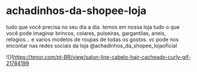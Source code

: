 # achadinhos-da-shopee-loja
tudo que você precisa no seu dia a dia.
temos em nossa loja tudo o que você pode imaginar
brincos, colares, pulseiras, gargantilas, aneis, relogios...
e varios modelos de roupas de todas os gostos.
vc pode nos encontar nas redes sociais da loja @achadinhos_da_shopee_lojaoficial




![](https://tenor.com/pt-BR/view/salon-line-cabelo-hair-cacheado-curly-gif-21784199
